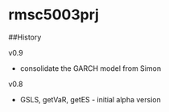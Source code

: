 # rmsc5003prj
##History

v0.9
* consolidate the GARCH model from Simon

v0.8
* GSLS, getVaR, getES - initial alpha version